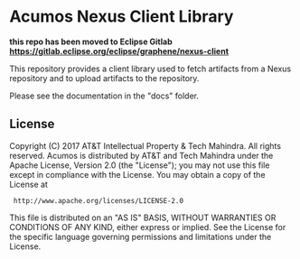 # Acumos Nexus Client Library

**this repo has been moved to Eclipse Gitlab https://gitlab.eclipse.org/eclipse/graphene/nexus-client** 

This repository provides a client library used to fetch artifacts from a Nexus
repository and to upload artifacts to the repository.

Please see the documentation in the "docs" folder.

## License

Copyright (C) 2017 AT&T Intellectual Property & Tech Mahindra. All rights reserved.
Acumos is distributed by AT&T and Tech Mahindra under the Apache License, Version 2.0 (the "License");
you may not use this file except in compliance with the License. You may obtain a copy of the License at

     http://www.apache.org/licenses/LICENSE-2.0
This file is distributed on an "AS IS" BASIS, WITHOUT WARRANTIES OR CONDITIONS OF ANY KIND, either
express or implied.  See the License for the specific language governing permissions and limitations
under the License.

